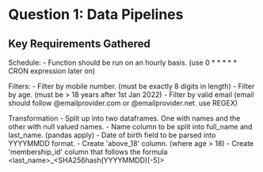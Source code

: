 # Question 1: Data Pipelines


## Key Requirements Gathered

Schedule:
    - Function should be run on an hourly basis. (use 0 * * * * * CRON expression later on)

Filters:
    - Filter by mobile number. (must be exactly 8 digits in length)
    - Filter by age. (must be > 18 years after 1st Jan 2022)
    - Filter by valid email (email should follow @emailprovider.com or @emailprovider.net. use REGEX)
    
Transformation
    - Split up into two dataframes. One with names and the other with null valued names.
    - Name column to be split into full_name and last_name. (pandas apply)
    - Date of birth field to be parsed into YYYYMMDD format.
    - Create 'above_18' column. (where age > 18)
    - Create 'membership_id' column that follows the formula <last_name>_<SHA256hash(YYYYMMDD)[-5]>

